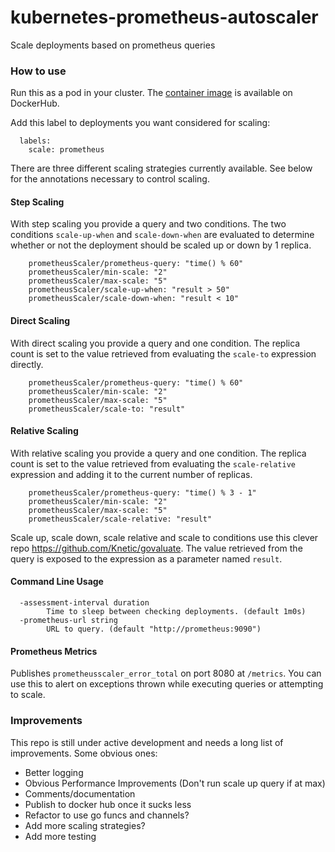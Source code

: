 # kubernetes-prometheus-autoscaler

Scale deployments based on prometheus queries

### How to use

Run this as a pod in your cluster.  The [container image](https://hub.docker.com/r/joeelliott/kubernetes-prometheus-scaler) is available on DockerHub.

Add this label to deployments you want considered for scaling:

```
  labels:
    scale: prometheus
```

There are three different scaling strategies currently available.  See below for the annotations necessary to control scaling.

#### Step Scaling

With step scaling you provide a query and two conditions.  The two conditions `scale-up-when` and `scale-down-when` are evaluated to determine whether or not the deployment should be scaled up or down by 1 replica.

```
    prometheusScaler/prometheus-query: "time() % 60"
    prometheusScaler/min-scale: "2"
    prometheusScaler/max-scale: "5"
    prometheusScaler/scale-up-when: "result > 50"
    prometheusScaler/scale-down-when: "result < 10"
```

#### Direct Scaling

With direct scaling you provide a query and one condition.  The replica count is set to the value retrieved from evaluating the `scale-to` expression directly.

```
    prometheusScaler/prometheus-query: "time() % 60"
    prometheusScaler/min-scale: "2"
    prometheusScaler/max-scale: "5"
    prometheusScaler/scale-to: "result"
```

#### Relative Scaling

With relative scaling you provide a query and one condition.  The replica count is set to the value retrieved from evaluating the `scale-relative` expression and adding it to the current number of replicas.

```
    prometheusScaler/prometheus-query: "time() % 3 - 1"
    prometheusScaler/min-scale: "2"
    prometheusScaler/max-scale: "5"
    prometheusScaler/scale-relative: "result"
```

Scale up, scale down, scale relative and scale to conditions use this clever repo https://github.com/Knetic/govaluate.  The value retrieved from the query is exposed to the expression as a parameter named `result`.

#### Command Line Usage

```
  -assessment-interval duration
        Time to sleep between checking deployments. (default 1m0s)
  -prometheus-url string
        URL to query. (default "http://prometheus:9090")
```

#### Prometheus Metrics

Publishes `prometheusscaler_error_total` on port 8080 at `/metrics`.  You can use this to alert on exceptions thrown while executing queries or attempting to scale.

### Improvements

This repo is still under active development and needs a long list of improvements.  Some obvious ones:

- Better logging
- Obvious Performance Improvements (Don't run scale up query if at max)
- Comments/documentation
- Publish to docker hub once it sucks less
- Refactor to use go funcs and channels?
- Add more scaling strategies?
- Add more testing
